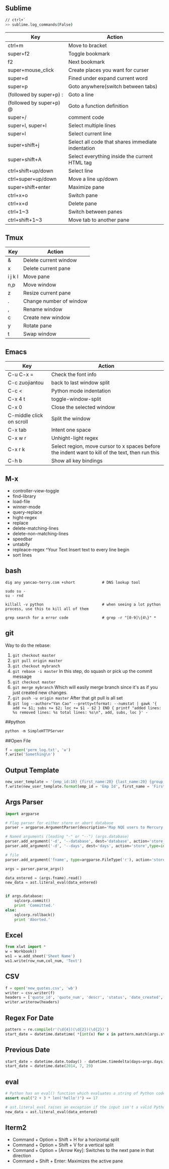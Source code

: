 ## Sublime

```bash
// ctrl+`
>> sublime.log_commands(False)
```

| Key           |  Action  |
| ------------------------ | -------------------------|
| ctrl+m | Move to bracket |
| super+f2 | Toggle bookmark |
| f2 | Next bookmark |
| super+mouse_click | Create places you want for curser |
| super+d | Fined under expand current word |
| super+p | Goto anywhere(switch between tabs) |
| (followed by super+p)  : | Goto a line |
| (followed by super+p)  @ | Goto a function definition |
| super+/ | comment code |
| super+l, super+l | Select multiple lines |
| super+l | Select current line |
| super+shift+j | Select all code that shares immediate indentation |
| super+shift+A | Select everything inside the current HTML tag |
| ctrl+shift+up/down | Select line |
| ctrl+super+up/down | Move a line up/down |
| super+shift+enter | Maximize pane |
| ctrl+x+o | Switch pane |
| ctrl+x+d | Delete pane |
| ctrl+1~3 | Switch between panes |
| ctrl+shift+1~3 | Move tab to another pane|

## Tmux

| Key           |  Action  |
| ------------------------ | -------------------------|
| & | Delete current window |
| x | Delete current pane |
| i  j  k  l | Move pane |
| n,p | Move window |
| z | Resize current pane |
| . | Change number of window |
| , | Rename window |
| c | Create new window |
| y | Rotate pane |
| t | Swap window |


## Emacs
| Key           |  Action  |
| ------------------------ | -------------------------|
| C-u C-x =                | Check the font info |
| C-c zuojiantou           | back to last window split |
| C-c <                    | Python mode indentation |
| C-x 4 t                  | toggle-window-split |
| C-x 0                    | Close the selected window |
| C-middle click on scroll | Split the window |
| C-x tab                  | Intent one space |
| C-x w r                  | Unhight-light regex |
| C-x r k                  | Select region, move cursor to x spaces before the indent want to kill of the text, then run this
| C-h b                    | Show all key bindings |

## M-x
* controller-view-toggle
* find-library
* load-file
* winner-mode
* query-replace
* hight-regex
* replace
* delete-matching-lines
* delete-non-matching-lines
* speedbar
* untabify
* repleace-regex <RET>^<RET>Your Text<RET> Insert text to every line begin
* sort lines

## bash
```
dig any yancao-terry.com +short            # DNS lookup tool
```

```
sudo su -
su - rnd
```

```
killall -v python                          # when seeing a lot python process, use this to kill all of them
```

```
grep search for a error code               # grep -r "[0-9]\{4\}" *
```

## git
Way to do the rebase:
1. ```git checkout master```
2. ```git pull origin master```
3. ```git checkout mybranch```
4. ```git rebase -i master```   In this step, do squash or pick up the commit message
5. ```git checkout master```
6. ```git merge mybranch```    Which will easily merge branch since it's as if you just created new changes.
7. ```git push -u origin master```     After that git pull is all set
8. ```git log --author="Yan Cao" --pretty=tformat: --numstat | gawk '{ add += $1; subs += $2; loc += $1 - $2 } END { printf "added lines: %s removed lines: %s total lines: %s\n", add, subs, loc }' -```

##python
```python
python -m SimpleHTTPServer
```
##Open File
```python
f = open('perm_log.txt', 'w')
f.write('Something\n')
```

## Output Template
```python
new_user_template = '{emp_id:10} {first_name:20} {last_name:20} {group_name_new:30} {group_name_old}\n'
f.write(new_user_template.format(emp_id = 'Emp Id', first_name = 'First Name', last_name = 'Last Name', group_name_new = 'Granted Group Name', group_name_old = 'Because had Group'))
```

## Args Parser
```python
import argparse

# Flag parser for either store or abort database
parser = argparse.ArgumentParser(description='Map NQE users to Mercury')

# Named arguments (leading "-" or "--") (args.database)
parser.add_argument('-d', '--database', dest='database', action='store_true', required=False, default=False, help='Actually commit database work (default: no)')
parser.add_argument('-d', '--days', dest='days', action='store',type=int, help='Set a window of past x days')

# file
parser.add_argument('fname', type=argparse.FileType('r'), action='store', help='A text file containing a dictionary of the old term ID and the new body')

args = parser.parse_args()

data_entered = (args.fname).read()
new_data = ast.literal_eval(data_entered)


if args.database:
    sqlcorp.commit()
    print 'Committed.'
else:
    sqlcorp.rollback()
    print 'Aborted.'
```

## Excel
```python
from xlwt import *
w = Workbook()
ws1 = w.add_sheet('Sheet Name')
ws1.write(row_num,col_num, 'Text')
```

## CSV
```python
f = open('new_quotes.csv', 'wb')
writer = csv.writer(f)
headers = ['quote_id', 'quote_num', 'descr', 'status', 'date_created', 'date_modified', 'created_by', 'mod_by']
writer.writerow(headers)
```

## Regex For Date
```python
pattern = re.compile(r'(\d{4})(\d{2})(\d{2})')
start_date = datetime.datetime( *[int(x) for x in pattern.match(args.start).groups()] )
```

## Previous Date
```python
start_date = datetime.date.today() - datetime.timedelta(days=args.days)
start_date = datetime.date(2014, 7, 29)
```

## eval
```python
# Python has an eval() function which evaluates a string of Python code:
assert eval("2 + 3 * len('hello')") == 17

# ast.literal_eval raises an exception if the input isn't a valid Python datatype, so the code won't be executed if it's not.
new_data = ast.literal_eval(data_entered)
```
## Iterm2
* Command + Option + Shift + H for a horizontal split
* Command + Option + Shift + V for a vertical split
* Command + Option + [Arrow Key]: Switches to the next pane in that direction
* Command + Shift + Enter: Maximizes the active pane
